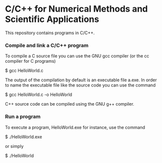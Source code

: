 C/C++ for Numerical Methods and Scientific Applications
=======================================================
This repository contains programs in C/C++.

### Compile and link a C/C++ program
To compile a C source file you can use the GNU gcc compiler (or the cc compiler for C programs)

$ gcc HelloWorld.c

The output of the compilation by default is an executable file a.exe. In order to name the
executable file like the source code you can use the command

$ gcc HelloWorld.c -o HelloWorld

C++ source code can be compiled using the GNU g++ compiler.
### Run a program
To execute a program, HelloWorld.exe for instance, use the command

$ ./HelloWorld.exe

or simply

$ ./HelloWorld
